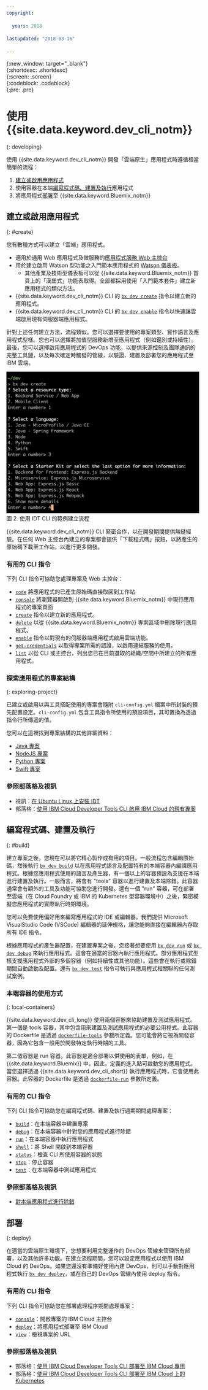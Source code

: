 ```yaml
---
copyright:

  years: 2018

lastupdated: "2018-03-16"

---
```


{:new_window: target="_blank"}  
{:shortdesc: .shortdesc}  
{:screen: .screen}  
{:codeblock: .codeblock}  
{:pre: .pre}  

# 使用 {{site.data.keyword.dev_cli_notm}}
{: developing}

使用 {{site.data.keyword.dev_cli_notm}} 開發「雲端原生」應用程式時遵循相當簡單的流程：

1. [建立或啟用應用程式](#create)
2. 使用容器在本端[編寫程式碼、建置及執行](#build)應用程式
3. 將應用程式[部署](#deploy)至 {{site.data.keyword.Bluemix_notm}}

## 建立或啟用應用程式
{: #create}

您有數種方式可以建立「雲端」應用程式。
- 適用於通用 Web 應用程式及微服務的[應用程式服務 Web 主控台](https://console.bluemix.net/developer/appservice)
- 用於建立啟用 Watson 型功能之入門範本應用程式的 [Watson 儀表板](https://console.bluemix.net/dashboard/watson)。
    - 其他產業及技術型儀表板可以從 {{site.data.keyword.Bluemix_notm}} 首頁上的「漢堡式」功能表取得。全部都採用使用「入門範本套件」建立新應用程式的類似方法。
- {{site.data.keyword.dev_cli_notm}} CLI 的 [`bx dev create`](./commands.html#create) 指令以建立新的應用程式。
- {{site.data.keyword.dev_cli_notm}} CLI 的 [`bx dev enable`](./commands.html#enable) 指令以快速讓雲端啟用現有伺服器端應用程式。

針對上述任何建立方法，流程類似。您可以選擇要使用的專案類型、實作語言及應用程式型樣。您也可以選擇將加值型服務新增至應用程式（例如鑑別或持續性）。最後，您可以選擇啟用應用程式的 DevOps 功能，以提供來源控制及團隊通訊的完整工具鏈，以及每次確定時觸發的管線，以驗證、建置及部署您的應用程式至 IBM 雲端。

![使用 IDT CLI 的範例建立流程](create_flow.png "使用 IDT CLI 的範例建立流程") <br> 圖 2. 使用 IDT CLI 的範例建立流程

{{site.data.keyword.dev_cli_notm}} CLI 緊密合作，以在開發期間提供無縫經驗。在任何 Web 主控台內建立的專案都會提供「下載程式碼」按鈕，以將產生的原始碼下載至工作站，以進行更多開發。

### 有用的 CLI 指令
下列 CLI 指令可協助您處理專案及 Web 主控台：
- [`code`](./commands.html#enable) 將應用程式的已產生原始碼直接取回到工作站
- [`console`](./commands.html#console) 將瀏覽器開啟到 {{site.data.keyword.Bluemix_notm}} 中現行應用程式的專案頁面
- [`create`](./commands.html#create) 指令以建立新的應用程式。
- [`delete`](./commands.html#delete) 以從 {{site.data.keyword.Bluemix_notm}} 專案區域中刪除現行應用程式。
- [`enable`](./commands.html#enable) 指令以對現有的伺服器端應用程式啟用雲端功能。
- [`get-credentials`](./commands.html#get-credentials) 以取得專案所需的認證，以啟用連結服務的使用。
- [`list`](./commands.html#list) 以從 CLI 或主控台，列出您已在目前選取的組織/空間中所建立的所有應用程式。


### 探索應用程式的專案結構
{: exploring-project}

已建立或啟用以與工具搭配使用的專案會隨附 `cli-config.yml` 檔案中所封裝的預先配置設定。`cli-config.yml` 包含工具指令所使用的預設項目，其可置換為透過指令行所傳遞的值。

您可以在這裡找到專案結構的其他詳細資料：
- [Java 專案](/docs/apps/projects/java_project_contents.html)
- [NodeJS 專案](/docs/apps/projects/node_project_contents.html)
- [Python 專案](/docs/apps/projects/python_project_contents.html)
- [Swift 專案](/docs/apps/projects/swift_project_contents.html)


### 參照部落格及視訊
- 視訊：[在 Ubuntu Linux 上安裝 IDT]()
- 部落格：[使用 IBM Cloud Developer Tools CLI 啟用 IBM Cloud 的現有專案](https://www.ibm.com/blogs/bluemix/2017/09/enable-existing-projects-ibm-cloud-ibm-cloud-developer-tools-cli/)



## 編寫程式碼、建置及執行
{: #build}


建立專案之後，您現在可以將它精心製作成有用的項目。一般流程包含編輯原始碼，然後執行 [`bx dev build`](commands.html#build) 以在應用程式語言及配置特有的本端容器內編譯應用程式。根據您應用程式使用的語言及產生器，有一個以上的容器預設為支援在本端進行建置及執行。一般而言，將會有 "tools" 容器以進行建置及本端除錯。此容器通常會有額外的工具及功能可協助您進行開發。還有一個 "run" 容器，可在部署至雲端（在 Cloud Foundry 或 IBM 的 Kubernetes 型容器環境中）之後，緊密模擬您應用程式的實際執行時期環境。


您可以免費使用偏好用來編寫應用程式的 IDE 或編輯器。我們提供 Microsoft VisualStudio Code (VSCode) 編輯器的延伸規格，讓您能夠直接在編輯器內存取所有 IDE 指令。

根據應用程式的產生器配置，在建置專案之後，您接著想要使用 [`bx dev run`](commands.html#run) 或 [`bx dev debug`](commands.html#debug) 來執行應用程式。這會在適當的容器內執行應用程式。部分應用程式型樣支援應用程式外部的多個容器（例如持續性或其他功能）。這些會在執行或除錯期間自動啟動及配置。還有 [`bx dev test`](commands.html#test) 指令可執行與應用程式相關聯的任何測試案例。


### 本端容器的使用方式
{: local-containers}

{{site.data.keyword.dev_cli_long}} 使用兩個容器來協助建置及測試應用程式。第一個是 tools 容器，其中包含用來建置及測試應用程式的必要公用程式。此容器的 Dockerfile 是透過 [`dockerfile-tools`](commands.html#command-parameters) 參數所定義。您可能會將它視為開發容器，因為它包含一般用於開發特定執行時期的工具。

第二個容器是 run 容器。此容器是適合部署以供使用的表單，例如，在 {{site.data.keyword.Bluemix}} 中。因此，定義的進入點可啟動您的應用程式。當您選擇透過 {{site.data.keyword.dev_cli_short}} 執行應用程式時，它會使用此容器。此容器的 Dockerfile 是透過 [`dockerfile-run`](commands.html#run-parameters) 參數所定義。


### 有用的 CLI 指令
下列 CLI 指令可協助您在編寫程式碼、建置及執行週期期間處理專案：
- [`build`](./commands.html#build)：在本端容器中建置專案
- [`debug`](./commands.html#debug)：在本端容器中針對您的應用程式進行除錯
- [`run`](./commands.html#run)：在本端容器中執行應用程式
- [`shell`](./commands.html#shell)：將 Shell 開啟到本端容器
- [`status`](./commands.html#status)：檢查 CLI 所使用容器的狀態
- [`stop`](./commands.html#stop)：停止容器
- [`test`](./commands.html#test)：在本端容器中測試應用程式

### 參照部落格及視訊
- [對本端應用程式進行除錯](local_debug.html)





## 部署
{: deploy}

在適當的雲端原生環境下，您想要利用完整運作的 DevOps 管線來管理所有部署，以及其他許多功能。在建立流程期間，您可以設定應用程式以使用 IBM Cloud 的 DevOps。如果您還沒有準備好使用內建 DevOps，則可以手動對應用程式執行 [`bx dev deploy`](./commands.html#deploy)，或在自己的 DevOps 管線內使用 deploy 指令。  



### 有用的 CLI 指令
下列 CLI 指令可協助您在部署處理程序期間處理專案：
- [`console`](./commands.html#console)：開啟專案的 IBM Cloud 主控台
- [`deploy`](./commands.html#deploy)：將應用程式部署至 IBM Cloud
- [`view`](./commands.html#view)：檢視專案的 URL


### 參照部落格及視訊
- 部落格：[使用 IBM Cloud Developer Tools CLI 部署至 IBM Cloud 專用](https://www.ibm.com/blogs/bluemix/2017/09/deploying-ibm-cloud-private-ibm-cloud-developer-tools-cli/)
- 部落格：[使用 IBM Cloud Developer Tools CLI 部署至 IBM Cloud 上的 Kubernetes](https://www.ibm.com/blogs/bluemix/2017/09/deploying-kubernetes-ibm-cloud-ibm-cloud-developer-tools-cli/)
